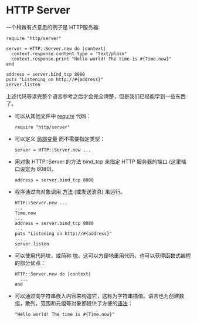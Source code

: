 # HTTP Server

一个稍微有点意思的例子是 HTTP服务器:

```crystal
require "http/server"

server = HTTP::Server.new do |context|
  context.response.content_type = "text/plain"
  context.response.print "Hello world! The time is #{Time.now}"
end

address = server.bind_tcp 8080
puts "Listening on http://#{address}"
server.listen
```

上述代码等读完整个语言参考之后才会完全清楚，但是我们已经能学到一些东西了。

* 可以从其他文件中 [require](../syntax_and_semantics/requiring_files.html) 代码：

    ```crystal
    require "http/server"
    ```
* 可以定义 [局部变量](../syntax_and_semantics/local_variables.html) 而不需要指定类型：

    ```crystal
    server = HTTP::Server.new ...
    ```
* 用对象 HTTP::Server 的方法 bind_tcp 来指定 HTTP 服务器的端口 (这里端口设定为 8080)。
    ```crystal
    address = server.bind_tcp 8080
    ```
   

* 程序通过向对象调用 [方法](../syntax_and_semantics/classes_and_methods.html) (或发送消息) 来运行。

    ```crystal
    HTTP::Server.new ...
    ...
    Time.now
    ...
    address = server.bind_tcp 8080
    ...
    puts "Listening on http://#{address}"
    ...
    server.listen
    ```

* 可以使用代码块，或简称 [块](../syntax_and_semantics/blocks_and_procs.html)。这可以方便地重用代码，也可以获得函数式编程的部分优点：

    ```crystal
    HTTP::Server.new do |context|
      ...
    end
    ```

* 可以通过向字符串嵌入内容来构造它，这称为字符串插值。语言也为创建数组，散列，范围和元组等对象都提供了方便的[语法](../syntax_and_semantics/literals.html)：

    ```crystal
    "Hello world! The time is #{Time.now}"
    ``` 

